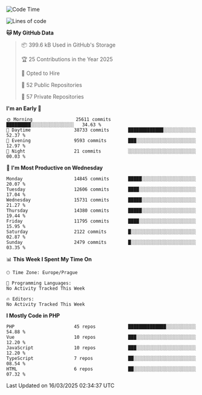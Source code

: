 <!--START_SECTION:waka-->
![Code Time](http://img.shields.io/badge/Code%20Time-1%2C584%20hrs%203%20mins-blue)

![Lines of code](https://img.shields.io/badge/From%20Hello%20World%20I%27ve%20Written-22.3%20million%20lines%20of%20code-blue)

**🐱 My GitHub Data** 

> 📦 399.6 kB Used in GitHub's Storage 
 > 
> 🏆 25 Contributions in the Year 2025
 > 
> 💼 Opted to Hire
 > 
> 📜 52 Public Repositories 
 > 
> 🔑 57 Private Repositories 
 > 
**I'm an Early 🐤** 

```text
🌞 Morning                25611 commits       █████████░░░░░░░░░░░░░░░░   34.63 % 
🌆 Daytime                38733 commits       █████████████░░░░░░░░░░░░   52.37 % 
🌃 Evening                9593 commits        ███░░░░░░░░░░░░░░░░░░░░░░   12.97 % 
🌙 Night                  21 commits          ░░░░░░░░░░░░░░░░░░░░░░░░░   00.03 % 
```
📅 **I'm Most Productive on Wednesday** 

```text
Monday                   14845 commits       █████░░░░░░░░░░░░░░░░░░░░   20.07 % 
Tuesday                  12606 commits       ████░░░░░░░░░░░░░░░░░░░░░   17.04 % 
Wednesday                15731 commits       █████░░░░░░░░░░░░░░░░░░░░   21.27 % 
Thursday                 14380 commits       █████░░░░░░░░░░░░░░░░░░░░   19.44 % 
Friday                   11795 commits       ████░░░░░░░░░░░░░░░░░░░░░   15.95 % 
Saturday                 2122 commits        █░░░░░░░░░░░░░░░░░░░░░░░░   02.87 % 
Sunday                   2479 commits        █░░░░░░░░░░░░░░░░░░░░░░░░   03.35 % 
```


📊 **This Week I Spent My Time On** 

```text
🕑︎ Time Zone: Europe/Prague

💬 Programming Languages: 
No Activity Tracked This Week

🔥 Editors: 
No Activity Tracked This Week
```

**I Mostly Code in PHP** 

```text
PHP                      45 repos            ██████████████░░░░░░░░░░░   54.88 % 
Vue                      10 repos            ███░░░░░░░░░░░░░░░░░░░░░░   12.20 % 
JavaScript               10 repos            ███░░░░░░░░░░░░░░░░░░░░░░   12.20 % 
TypeScript               7 repos             ██░░░░░░░░░░░░░░░░░░░░░░░   08.54 % 
HTML                     6 repos             ██░░░░░░░░░░░░░░░░░░░░░░░   07.32 % 
```




 Last Updated on 16/03/2025 02:34:37 UTC
<!--END_SECTION:waka-->
<!--
**AlexKratky/AlexKratky** is a ✨ _special_ ✨ repository because its `README.md` (this file) appears on your GitHub profile.

Here are some ideas to get you started:

- 🔭 I’m currently working on ...
- 🌱 I’m currently learning ...
- 👯 I’m looking to collaborate on ...
- 🤔 I’m looking for help with ...
- 💬 Ask me about ...
- 📫 How to reach me: ...
- 😄 Pronouns: ...
- ⚡ Fun fact: ...
-->
